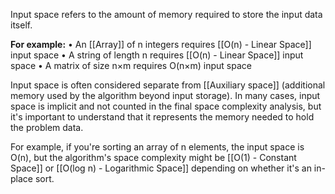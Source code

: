Input space refers to the amount of memory required to store the input data
itself.

**For example:**
• An [[Array]] of n integers requires [[O(n) - Linear Space]] input space
• A string of length n requires [[O(n) - Linear Space]] input space
• A matrix of size n×m requires O(n×m) input space

Input space is often considered separate from [[Auxiliary space]] (additional
memory used by the algorithm beyond input storage). In many cases, input space
is implicit and not counted in the final space complexity analysis, but it's
important to understand that it represents the memory needed to hold the
problem data.

For example, if you're sorting an array of n elements, the input space is
O(n), but the algorithm's space complexity might be [[O(1) - Constant Space]] or [[O(log n) - Logarithmic Space]] depending on whether it's an in-place sort.
